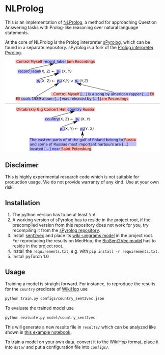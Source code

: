 # NLProlog

This is an implementation of [NLProlog](todo), a method for approaching Question Answering tasks with Prolog-like reasoning over natural language statements. 

At the core of NLProlog is the Prolog interpreter [sPyrolog](https://github.com/leonweber/nlprolog/spyrolog), which can be found in a separate repository.
sPyrolog is a fork of the [Prolog interpreter Pyrolog](https://bitbucket.org/cfbolz/pyrolog/).

![Proof examples](example_proofs.png?raw=true "Title")

## Disclaimer

This is highly experimental research code which is not suitable for production usage. We do not provide warranty of any kind. Use at your own risk.

## Installation

1. The python version has to be at least `3.6`.
2. A working version of sPyrolog has to reside in the project root, if the precompiled version from this repository does not work for you, try recompiling it from the [sPyrolog repository](todo).
3. Install [sent2vec](https://github.com/epfml/sent2vec) and place its [wiki-unigrams model](https://drive.google.com/open?id=0B6VhzidiLvjSa19uYWlLUEkzX3c) in the project root. For reproducing the results on MedHop, the [BioSent2Vec model](https://ftp.ncbi.nlm.nih.gov/pub/lu/Suppl/BioSentVec/BioSentVec_PubMed_MIMICIII-bigram_d700.bin) has to reside in the project root.
4. Install the `requirements.txt`, e.g. with `pip install -r requirements.txt`.
5. Install pyTorch 1.0


## Usage

Training a model is straight forward.
For instance, to reproduce the results for the `country` predicate of [WikiHop](https://qangaroo.cs.ucl.ac.uk/) use

```bash
python train.py configs/country_sent2vec.json
```

To evaluate the trained model use

```bash
python evaluate.py model/country_sent2vec
```

This will generate a new results file in `results/` which can be analyzed like shown in [this example notebook](notebooks/example_analysis.ipynb).


To train a model on your own data, convert it to the WikiHop format, place it into `data/` and put a configuration file into `configs/`.
